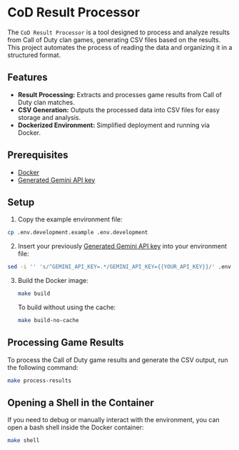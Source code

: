 # CoD Result Processor

The `CoD Result Processor` is a tool designed to process and analyze results from Call of Duty clan games, generating CSV files based on the results. This project automates the process of reading the data and organizing it in a structured format.

## Features

- **Result Processing:** Extracts and processes game results from Call of Duty clan matches.
- **CSV Generation:** Outputs the processed data into CSV files for easy storage and analysis.
- **Dockerized Environment:** Simplified deployment and running via Docker.

## Prerequisites

- [Docker](https://docs.docker.com/engine/install/)
- [Generated Gemini API key](https://ai.google.dev/gemini-api/docs/api-key)

## Setup

1. Copy the example environment file:

```bash
cp .env.development.example .env.development
```

2. Insert your previously [Generated Gemini API key](https://ai.google.dev/gemini-api/docs/api-key) into your environment file:

```bash
sed -i '' 's/^GEMINI_API_KEY=.*/GEMINI_API_KEY={{YOUR_API_KEY}}/' .env.development
```

3. Build the Docker image:

    ```bash
    make build
    ```

    To build without using the cache:

    ```bash
    make build-no-cache
    ```
## Processing Game Results

To process the Call of Duty game results and generate the CSV output, run the following command:

```bash
make process-results
```

## Opening a Shell in the Container

If you need to debug or manually interact with the environment, you can open a bash shell inside the Docker container:
    
```bash
make shell
```
